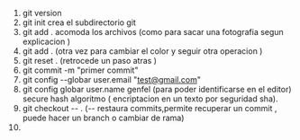 1. git version 
2. git init  crea el subdirectorio git
3. git add . acomoda los archivos (como para sacar una fotografia segun explicacion )
4. git add . (otra vez para cambiar el color y seguir otra operacion )
5. git reset . (retrocede un paso atras )
6. git commit -m "primer commit" 
7. git config --globar user.email "test@gmail.com"
8. git config globar user.name genfel   (para poder identificarse en el editor)
secure hash algoritmo  ( encriptacion en un texto por seguridad sha).         
9. git checkout -- . (-- restaura commits,permite recuperar un commit , puede hacer un branch o cambiar de rama)
10.   
